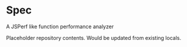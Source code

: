 Spec
====

A JSPerf like function performance analyzer


Placeholder repository contents. Would be updated from existing locals.
